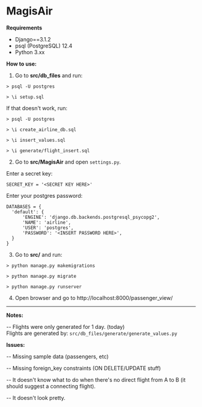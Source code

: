 # MagisAir

<b>Requirements</b>
<ul>
<li> Django==3.1.2 </li>
<li> psql (PostgreSQL) 12.4 </li>
<li> Python 3.xx </li>
</ul>

<b>How to use:</b>
1. Go to <b>src/db_files</b> and run:

`> psql -U postgres`

`> \i setup.sql`

If that doesn't work, run:

`> psql -U postgres`

`> \i create_airline_db.sql`

`> \i insert_values.sql`

`> \i generate/flight_insert.sql`

2. Go to <b>src/MagisAir</b> and open `settings.py`.

  Enter a secret key:

  ```
  SECRET_KEY = '<SECRET KEY HERE>'
  ```
  
  Enter your postgres password:
  ```
  DATABASES = {
    'default': {
        'ENGINE': 'django.db.backends.postgresql_psycopg2',
        'NAME': 'airline',
        'USER': 'postgres',
        'PASSWORD': '<INSERT PASSWORD HERE>',
    }
  }
  ```

3. Go to <b>src/</b> and run:

`> python manage.py makemigrations`

`> python manage.py migrate`

`> python manage.py runserver`

4. Open browser and go to http://localhost:8000/passenger_view/

------------------------------------------------------------------------------------------------------------------------

<b> Notes: </b>

-- Flights were only generated for 1 day. (today) <br>
   Flights are generated by: `src/db_files/generate/generate_values.py`
 
<b> Issues: </b>

-- Missing sample data (passengers, etc)

-- Missing foreign_key constraints (ON DELETE/UPDATE stuff)

-- It doesn't know what to do when there's no direct flight from A to B
  (it should suggest a connecting flight).
  
-- It doesn't look pretty.
